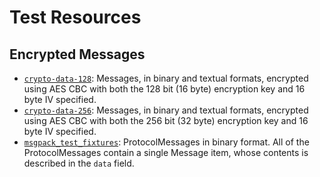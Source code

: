 # Test Resources

## Encrypted Messages

- [`crypto-data-128`](crypto-data-128.json): Messages, in binary and textual formats, encrypted using AES CBC with both the 128 bit (16 byte) encryption key and 16 byte IV specified.
- [`crypto-data-256`](crypto-data-256.json): Messages, in binary and textual formats, encrypted using AES CBC with both the 256 bit (32 byte) encryption key and 16 byte IV specified.
- [`msgpack_test_fixtures`](msgpack_test_fixtures.json): ProtocolMessages in binary format. All of the ProtocolMessages contain a single Message item,
whose contents is described in the `data` field.
